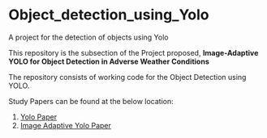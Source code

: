 # Object_detection_using_Yolo
A project for the detection of objects using Yolo

This repository is the subsection of the Project proposed, **Image-Adaptive YOLO for Object Detection in Adverse Weather Conditions**

The repository consists of working code for the Object Detection using YOLO.

Study Papers can be found at the below location:

1. [Yolo Paper](Study_Papers/Yolo_Paper.pdf)
2. [Image Adaptive Yolo Paper](Study_Papers/Image_Adaptive_YOLO_for_Object_Detection_in_Adverse_Weather_Conditions.pdf)
